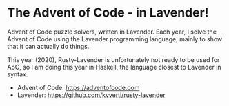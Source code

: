 # The Advent of Code - in Lavender!
Advent of Code puzzle solvers, written in Lavender. Each year, I solve the Advent of Code using the Lavender programming language, mainly to show that it can actually do things.

This year (2020), Rusty-Lavender is unfortunately not ready to be used for AoC, so I am doing this year in Haskell, the language closest to Lavender in syntax.

* Advent of Code: https://adventofcode.com
* Lavender: https://github.com/kvverti/rusty-lavender
